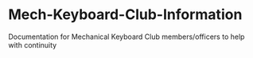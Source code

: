# Mech-Keyboard-Club-Information
Documentation for Mechanical Keyboard Club members/officers to help with continuity
